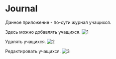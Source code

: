 # Journal
Данное приложение - по-сути журнал учащихся.

Здесь можно добавлять учащихся.
![1](https://user-images.githubusercontent.com/39851815/73141658-9f980180-4097-11ea-96f8-8125f01fbb99.png)

Удалять учащихся.
![2](https://user-images.githubusercontent.com/39851815/73141660-aa529680-4097-11ea-822c-efa98a0d701e.png)

Редактировать учащихся.
![3](https://user-images.githubusercontent.com/39851815/73141661-b0e10e00-4097-11ea-9a2d-8e234a560d3b.png)
